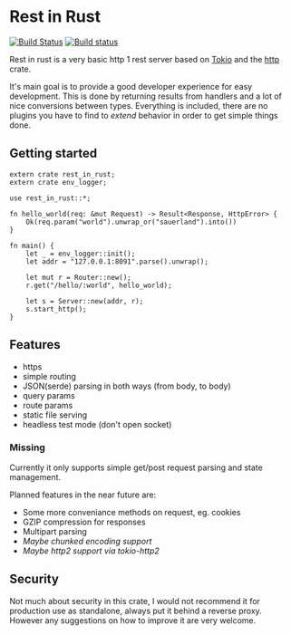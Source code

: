 # Rest in Rust 

[![Build Status](https://travis-ci.org/krampenschiesser/rest_in_rust.svg?branch=master)](https://travis-ci.org/krampenschiesser/rest_in_rust)
[![Build status](https://ci.appveyor.com/api/projects/status/ja363kyineu6rpiv?svg=true)](https://ci.appveyor.com/project/krampenschiesser/rest-in-rust)

Rest in rust is a very basic http 1 rest server based on 
[Tokio](https://tokio.rs/) and the [http](https://github.com/carllerche/http) crate.

It's main goal is to provide a good developer experience for easy development.
This is done by returning results from handlers and a lot of nice conversions
between types.
Everything is included, there are no plugins you have to find to *extend* behavior in order to get simple things done.

## Getting started
```
extern crate rest_in_rust;
extern crate env_logger;

use rest_in_rust::*;

fn hello_world(req: &mut Request) -> Result<Response, HttpError> {
    Ok(req.param("world").unwrap_or("sauerland").into())
}

fn main() {
    let _ = env_logger::init();
    let addr = "127.0.0.1:8091".parse().unwrap();

    let mut r = Router::new();
    r.get("/hello/:world", hello_world);

    let s = Server::new(addr, r);
    s.start_http();
}
```

## Features

* https
* simple routing
* JSON(serde) parsing in both ways (from body, to body)
* query params
* route params
* static file serving
* headless test mode (don't open socket)

### Missing

Currently it only supports simple get/post request parsing and state management.

Planned features in the near future are:

* Some more conveniance methods on request, eg. cookies
* GZIP compression for responses
* Multipart parsing
* _Maybe chunked encoding support_
* _Maybe http2 support via tokio-http2_

## Security

Not much about security in this crate, 
I would not recommend it for production use as standalone, 
always put it behind a reverse proxy.
However any suggestions on how to improve it are very welcome.